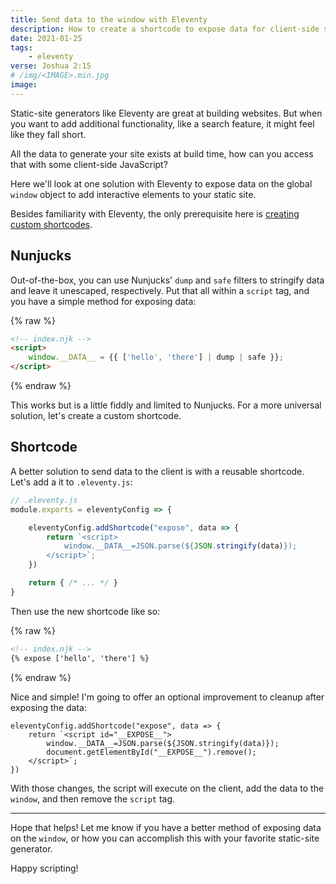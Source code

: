 ```yaml
---
title: Send data to the window with Eleventy
description: How to create a shortcode to expose data for client-side scripts
date: 2021-01-25
tags:
    - eleventy
verse: Joshua 2:15
# /img/<IMAGE>.min.jpg
image: 
---
```


Static-site generators like Eleventy are great at building websites. But when you want to add additional functionality, like a search feature, it might feel like they fall short.

All the data to generate your site exists at build time, how can you access that with some client-side JavaScript?

Here we'll look at one solution with Eleventy to expose data on the global `window` object to add interactive elements to your static site.

Besides familiarity with Eleventy, the only prerequisite here is [creating custom shortcodes](https://www.11ty.dev/docs/shortcodes/#universal-shortcodes).

## Nunjucks

Out-of-the-box, you can use Nunjucks' `dump` and `safe` filters to stringify data and leave it unescaped, respectively. Put that all within a `script` tag, and you have a simple method for exposing data:

{% raw %}
```html
<!-- index.njk -->
<script>
    window.__DATA__ = {{ ['hello', 'there'] | dump | safe }};
</script>
```
{% endraw %}

This works but is a little fiddly and limited to Nunjucks. For a more universal solution, let's create a custom shortcode.

## Shortcode

A better solution to send data to the client is with a reusable shortcode. Let's add a it to `.eleventy.js`:

```js
// .eleventy.js
module.exports = eleventyConfig => {

    eleventyConfig.addShortcode("expose", data => {
        return `<script>
            window.__DATA__=JSON.parse(${JSON.stringify(data)});
        </script>`;
    })

    return { /* ... */ }
}
```

Then use the new shortcode like so:

{% raw %}
```html
<!-- index.njk -->
{% expose ['hello', 'there'] %}
```
{% endraw %}

Nice and simple! I'm going to offer an optional improvement to cleanup after exposing the data:

```js/1,3
eleventyConfig.addShortcode("expose", data => {
    return `<script id="__EXPOSE__">
        window.__DATA__=JSON.parse(${JSON.stringify(data)});
        document.getElementById("__EXPOSE__").remove();
    </script>`;
})
```

With those changes, the script will execute on the client, add the data to the `window`, and then remove the `script` tag.

---

Hope that helps! Let me know if you have a better method of exposing data on the `window`, or how you can accomplish this with your favorite static-site generator.

Happy scripting!